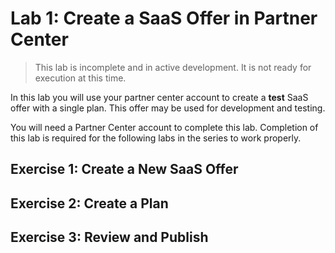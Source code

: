 # Lab 1: Create a SaaS Offer in Partner Center

> This lab is incomplete and in active development. It is not ready for execution at this time.

In this lab you will use your partner center account to create a **test** SaaS offer with a single plan. This offer may be used for development and testing.

You will need a Partner Center account to complete this lab. Completion of this lab is required for the following labs in the series to work properly.

## Exercise 1: Create a New SaaS Offer


## Exercise 2: Create a Plan


## Exercise 3: Review and Publish


